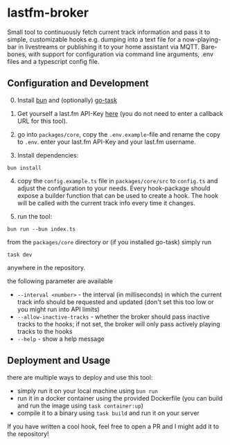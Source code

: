 # lastfm-broker

Small tool to continuously fetch current track information and pass it to simple, customizable hooks e.g. dumping into a text file for a now-playing-bar in livestreams or publishing it to your home assistant via MQTT.
Bare-bones, with support for configuration via command line arguments, .env files and a typescript config file.


## Configuration and Development

0. Install [bun](https://bun.sh) and (optionally) [go-task](https://taskfile.dev)

1. Get yourself a last.fm API-Key [here](https://www.last.fm/api/account/create) (you do not need to enter a callback URL for this tool). 

2. go into `packages/core`, copy the `.env.example`-file and rename the copy to `.env`. enter your last.fm API-Key and your last.fm username.

3. Install dependencies:

```shell
bun install
```
4. copy the `config.example.ts` file in `packages/core/src` to `config.ts` and adjust the configuration to your needs. Every hook-package should expose a builder function that can be used to create a hook. 
The hook will be called with the current track info every time it changes.

5. run the tool:

```shell
bun run --bun index.ts
```
from the `packages/core` directory or (if you installed go-task) simply run

```shell
task dev
```
anywhere in the repository.

the following parameter are available

- `--interval <number>` - the interval (in milliseconds)  in which the current track info should be requested and updated (don't set this too low or you might run into API limits)
- `--allow-inactive-tracks` - whether the broker should pass inactive tracks to the hooks; if not set, the broker will only pass actively playing tracks to the hooks
- `--help` - show a help message

## Deployment and Usage
there are multiple ways to deploy and use this tool:

- simply run it on your local machine using `bun run`
- run it in a docker container using the provided Dockerfile (you can build and run the image using `task container:up`)
- compile it to a binary using `task build` and run it on your server

If you have written a cool hook, feel free to open a PR and I might add it to the repository!